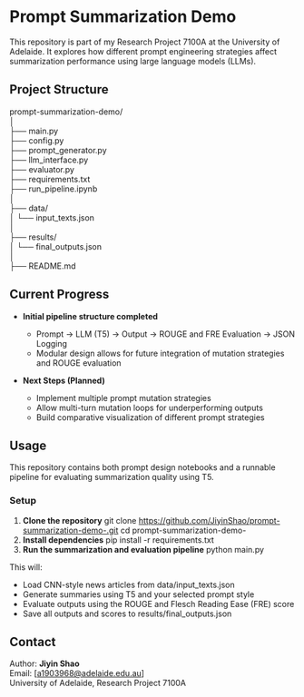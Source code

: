 # Prompt Summarization Demo

This repository is part of my Research Project 7100A at the University of Adelaide. It explores how different prompt engineering strategies affect summarization performance using large language models (LLMs).

## Project Structure

prompt-summarization-demo/<br>
│<br>
├── main.py <br>
├── config.py <br>
├── prompt_generator.py <br>
├── llm_interface.py <br>
├── evaluator.py <br>
├── requirements.txt <br>
├── run_pipeline.ipynb <br>
│<br>
├── data/<br>
│ └── input_texts.json <br>
│<br>
├── results/<br>
│ └── final_outputs.json <br>
│<br>
├── README.md <br>

## Current Progress

- **Initial pipeline structure completed**  
  - Prompt → LLM (T5) → Output → ROUGE and FRE Evaluation → JSON Logging
  - Modular design allows for future integration of mutation strategies and ROUGE evaluation

- **Next Steps (Planned)**  
  - Implement multiple prompt mutation strategies  
  - Allow multi-turn mutation loops for underperforming outputs  
  - Build comparative visualization of different prompt strategies

## Usage

This repository contains both prompt design notebooks and a runnable pipeline for evaluating summarization quality using T5.

### Setup

1. **Clone the repository**
   git clone https://github.com/JiyinShao/prompt-summarization-demo-.git
   cd prompt-summarization-demo-
2. **Install dependencies**
   pip install -r requirements.txt
3. **Run the summarization and evaluation pipeline**
   python main.py

This will:
 - Load CNN-style news articles from data/input_texts.json
 - Generate summaries using T5 and your selected prompt style
 - Evaluate outputs using the ROUGE and Flesch Reading Ease (FRE) score
 - Save all outputs and scores to results/final_outputs.json

## Contact

Author: **Jiyin Shao**  
Email: [a1903968@adelaide.edu.au]  
University of Adelaide, Research Project 7100A

